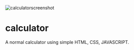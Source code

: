 ![calculatorscreenshot](https://user-images.githubusercontent.com/109640095/186678017-6b14ccbe-7e98-4696-9cc8-c984595940a6.png)
# calculator
A normal calculator using simple HTML, CSS, JAVASCRIPT.
